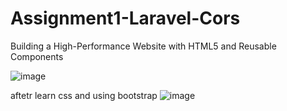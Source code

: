 # Assignment1-Laravel-Cors
Building a High-Performance Website with HTML5 and Reusable Components


![image](https://github.com/user-attachments/assets/b16036c2-0c60-4214-8a26-df699aa0d060)


aftetr learn css and using bootstrap
![image](https://github.com/user-attachments/assets/ea225df9-8e54-43de-9704-852ef9e8423a)


